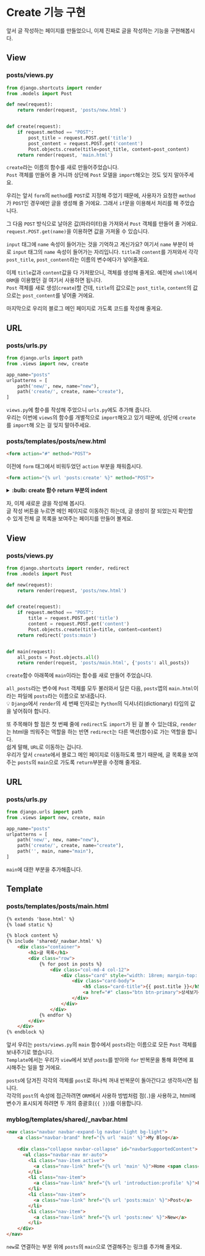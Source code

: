 # Create 기능 구현  
앞서 글 작성하는 페이지를 만들었으니, 이제 진짜로 글을 작성하는 기능을 구현해봅시다.  

## View  
### posts/views.py  
```python
from django.shortcuts import render
from .models import Post

def new(request):
    return render(request, 'posts/new.html')


def create(request):
    if request.method == "POST":
        post_title = request.POST.get('title')
        post_content = request.POST.get('content')
        Post.objects.create(title=post_title, content=post_content)
    return render(request, 'main.html')
```
`create`라는 이름의 함수를 새로 만들어주었습니다.  
`Post` 객체를 만들어 줄 거니까 상단에 `Post` 모델을 `import`해오는 것도 잊지 말아주세요.  

우리는 앞서 `form`의 `method`를 `POST`로 지정해 주었기 때문에, 사용자가 요청한 `method`가 `POST`인 경우에만 글을 생성해 줄 거에요. 그래서 `if`문을 이용해서 처리를 해 주었습니다.  

그 다음 `POST` 방식으로 날아온 값(파라미터)을 가져와서 `Post` 객체를 만들어 줄 거에요. `request.POST.get(name)`을 이용하면 값을 가져올 수 있습니다.  

`input` 태그에 `name` 속성이 들어가는 것을 기억하고 계신가요? 여기서 `name` 부분이 바로 `input` 태그의 `name` 속성이 들어가는 자리입니다. `title`과 `content`를 가져와서 각각 `post_title`, `post_content`라는 이름의 변수에다가 넣어줄게요.  

이제 `title`값과 `content`값을 다 가져왔으니, 객체를 생성해 줄게요. 예전에 `shell`에서 `ORM`을 이용했던 걸 여기서 사용하면 됩니다.  
`Post` 객체를 새로 생성(`create`)할 건데, `title`의 값으로는 `post_title`, `content`의 값으로는 `post_content`를 넣어줄 거에요.  

마지막으로 우리의 블로그 메인 페이지로 가도록 코드를 작성해 줄게요.  

## URL  
### posts/urls.py
```python
from django.urls import path
from .views import new, create

app_name="posts"
urlpatterns = [
    path('new/', new, name="new"),
    path('create/', create, name="create"),
]
```
`views.py`에 함수를 작성해 주었으니 `urls.py`에도 추가해 줍니다.  
우리는 이번에 `views`의 함수를 개별적으로 `import`해오고 있기 때문에, 상단에 `create`를 `import`해 오는 걸 잊지 말아주세요.  

### posts/templates/posts/new.html  
```html
<form action="#" method="POST">
```
이전에 `form` 태그에서 비워두었던 `action` 부분을 채워줍시다.  
```html
<form action="{% url 'posts:create' %}" method="POST">
```

<details>
  <summary><b>:bulb: create 함수 return 부분의 indent</b></summary>  
  
  ### posts/views.py  
  `create` 함수의 코드를 보면
  ```python
  def create(request):
      if request.method == "POST":
          post_title = request.POST.get('title')
          post_content = request.POST.get('content')
          Post.objects.create(title=post_title, content=post_content)
          return render(request, 'main.html')
  ```
  가 아니라  
  ```python
  def create(request):
      if request.method == "POST":
          post_title = request.POST.get('title')
          post_content = request.POST.get('content')
          Post.objects.create(title=post_title, content=post_content)
      return render(request, 'main.html')
  ```
  로 작성을 했습니다.  

  첫 번째 방법으로 코드를 작성하게 되면, `return` 부분은 요청 방식이 `POST`일때만 실행이 됩니다.  
  따라서 우리가 `URL`을 직접 입력해 `GET` 방식으로 `localhost:8000/posts/create/`로 접근했을 때의 처리를 해 주어야 합니다.   

  두 번째 방법에서는, 사용자의 요청 방식이 `POST`가 아니라면 `return` 부분을 통해 그냥 `main.html`을 화면에 띄워주는 역할을 하게 됩니다.  
  만약 `POST` 방식의 요청이 들어온다면 `title`과 `content`를 가져와서 새로운 `Post` 객체를 만들고, `if`문을 탈출한 다음 `return`문을 통해 `main.html`로 갑니다.  

  필요에 따라 아래와 같이 코드를 작성하셔도 됩니다.  
  ```python
  def create(request):
      if request.method == "POST":
          post_title = request.POST.get('title')
          post_content = request.POST.get('content')
          Post.objects.create(title=post_title, content=post_content)
          return render(request, 'main.html')
      return render(request, 'introduction/profile.html')
  ```
  이 코드는 `POST`가 아닌 방식으로 요청이 들어오면 `introduction/profile.html`을 화면에 띄워주고, `POST` 방식으로 요청이 들어오면 `Post` 객체를 생성한 다음 `main.html`로 가는 역할을 합니다.  

  **:bulb: 참고**   
  ```python
  def create(request):
      if request.method == "POST":
          post_title = request.POST.get('title')
          post_content = request.POST.get('content')
          Post.objects.create(title=post_title, content=post_content)
          return render(request, 'main.html')
  ```
  만약 위와 같이 작성하게 되면, `URL`을 직접 입력해 `GET` 방식으로 `localhost:8000/posts/create/`로 접근했을 경우 에러가 표시됩니다.  
  `POST` 방식에 대한 `return`만이 정의되어 있기 때문입니다.  
</details>


자, 이제 새로운 글을 작성해 봅시다.  
글 작성 버튼을 누르면 메인 페이지로 이동하긴 하는데, 글 생성이 잘 되었는지 확인할 수 있게 전체 글 목록을 보여주는 페이지를 만들어 볼게요.  

## View  
### posts/views.py  
```python
from django.shortcuts import render, redirect
from .models import Post

def new(request):
    return render(request, 'posts/new.html')


def create(request):
    if request.method == "POST":
        title = request.POST.get('title')
        content = request.POST.get('content')
        Post.objects.create(title=title, content=content)
    return redirect('posts:main')


def main(request):
    all_posts = Post.objects.all()
    return render(request, 'posts/main.html', {'posts': all_posts})
```
`create`함수 아래쪽에 `main`이라는 함수를 새로 만들어 주었습니다.  

`all_posts`라는 변수에 `Post` 객체를 모두 불러와서 담은 다음, `posts`앱의 `main.html`이라는 파일에 `posts`라는 이름으로 보내줍니다.  
:bulb: `Django`에서 `render`의 세 번째 인자로는 `Python`의 딕셔너리(dictionary) 타입의 값을 넣어줘야 합니다.  

또 주목해야 할 점은 첫 번째 줄에 `redirect`도 `import`가 된 걸 볼 수 있는데요, `render`는 html을 띄워주는 역할을 하는 반면 `redirect`는 다른 액션(함수)로 가는 역할을 합니다.  
쉽게 말해, `URL`로 이동하는 겁니다.  
우리가 앞서 `create`에서 블로그 메인 페이지로 이동하도록 했기 때문에, 글 목록을 보여주는 `posts`의 `main`으로 가도록 `return`부분을 수정해 줄게요.  

## URL  
### posts/urls.py  
```python
from django.urls import path
from .views import new, create, main

app_name="posts"
urlpatterns = [
    path('new/', new, name="new"),
    path('create/', create, name="create"),
    path('', main, name="main"),
]
```
`main`에 대한 부분을 추가해줍니다.  

## Template  
### posts/templates/posts/main.html  
```html
{% extends 'base.html' %}
{% load static %}

{% block content %}
{% include 'shared/_navbar.html' %}
    <div class="container">
        <h1>글 목록</h1>
        <div class="row">
            {% for post in posts %}
                <div class="col-md-4 col-12">
                    <div class="card" style="width: 18rem; margin-top: 20px;">
                        <div class="card-body">
                            <h5 class="card-title">{{ post.title }}</h5>
                            <a href="#" class="btn btn-primary">상세보기</a>
                        </div>
                    </div>
                </div>
            {% endfor %}
        </div>
    </div>
{% endblock %}
```
앞서 우리는 `posts/views.py`의 `main` 함수에서 `posts`라는 이름으로 모든 `Post` 객체를 보내주기로 했습니다.  
`Template`에서는 우리가 `view`에서 보낸 `posts`를 받아와 `for` 반복문을 통해 화면에 표시해주는 일을 할 거에요.  

`posts`에 담겨진 각각의 객체를 `post`로 하나씩 꺼내 반복문이 돌아간다고 생각하시면 됩니다.  
각각의 `post`의 속성에 접근하려면 `ORM`에서 사용하 방법처럼 점(`.`)을 사용하고, html에 변수가 표시되게 하려면 두 개의 중괄호(`{{ }}`)를 이용합니다.  

### myblog/templates/shared/_navbar.html  
```html
<nav class="navbar navbar-expand-lg navbar-light bg-light">
    <a class="navbar-brand" href="{% url 'main' %}">My Blog</a>
  
    <div class="collapse navbar-collapse" id="navbarSupportedContent">
      <ul class="navbar-nav mr-auto">
        <li class="nav-item active">
          <a class="nav-link" href="{% url 'main' %}">Home <span class="sr-only">(current)</span></a>
        </li>
        <li class="nav-item">
          <a class="nav-link" href="{% url 'introduction:profile' %}">Profile</a>
        </li>
        <li class="nav-item">
          <a class="nav-link" href="{% url 'posts:main' %}">Post</a>
        </li>
        <li class="nav-item">
          <a class="nav-link" href="{% url 'posts:new' %}">New</a>
        </li>
    </div>
</nav>
```
`new`로 연결하는 부분 위에 `posts`의 `main`으로 연결해주는 링크를 추가해 줄게요.  

